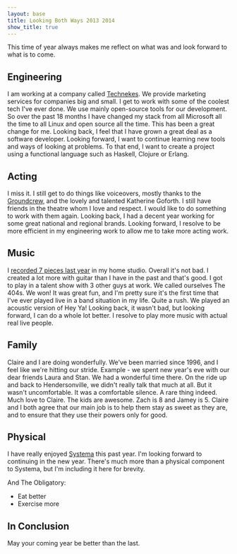 ```yaml
---
layout: base
title: Looking Both Ways 2013 2014
show_title: true
---
```

This time of year always makes me reflect on what was and look forward to
what is to come.

## Engineering
I am working at a company called [Technekes](http://www.technekes.com). We
provide marketing services for companies big and small. I get to work with some
of the coolest tech I've ever done. We use mainly open-source tools for our
development. So over the past 18 months I have changed my stack from all 
Microsoft all the time to all Linux and open source all the time. This has been
a great change for me. Looking back, I feel that I have grown a great deal as
a software developer. Looking forward, I want to continue learning new tools
and ways of looking at problems. To that end, I want to create a project using
a functional language such as Haskell, Clojure or Erlang.

## Acting
I miss it. I still get to do things like voiceovers, mostly thanks to the
[Groundcrew](http://groundcrewstudios.com/), and the lovely and talented
Katherine Goforth. I still have friends in the theatre whom I love and respect.
I would like to do something to work with them again. Looking back, I had a
decent year working for some great national and regional brands. Looking
forward, I resolve to be more efficient in my engineering work to allow me to
take more acting work.

## Music
I [recorded 7 pieces last year](https://soundcloud.com/plasticide) in my home
studio. Overall it's not bad. I created a lot more with guitar than I have in
the past and that's good. I got to play in a talent show with 3 other guys at
work. We called ourselves The 404s. We won! It was great fun, and I'm pretty
sure it's the first time that I've ever played live in a band situation in my
life. Quite a rush. We played an acoustic version of Hey Ya! Looking back, it
wasn't bad, but looking forward, I can do a whole lot better. I resolve to play
more music with actual real live people.

## Family
Claire and I are doing wonderfully. We've been married since 1996, and I feel
like we're hitting our stride. Example - we spent new year's eve with our dear
friends Laura and Stan. We had a wonderful time there. On the ride up and back
to Hendersonville, we didn't really talk that much at all. But it wasn't
uncomfortable. It was a comfortable silence. A rare thing indeed. Much love to
Claire. The kids are awesome. Zach is 8 and Jamey is 5. Claire and I both agree
that our main job is to help them stay as sweet as they are, and to ensure that
they use their powers only for good.

## Physical
I have really enjoyed [Systema](http://www.charlotte-systema.com/) this past
year. I'm looking forward to continuing in the new year. There's much more than
a physical component to Systema, but I'm including it here for brevity.

And The Obligatory:
- Eat better
- Exercise more

## In Conclusion
May your coming year be better than the last.
